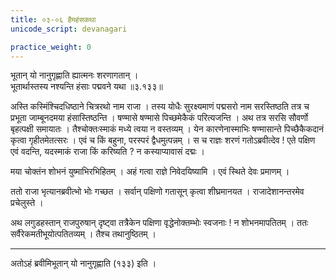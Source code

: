 ```yaml
---
title: ०३-०६ हैमहंसकथा
unicode_script: devanagari

practice_weight: 0
---
```

भूतान् यो नानुगृह्णाति ह्यात्मनः शरणागतान् ।  
भूतार्थास्तस्य नश्यन्ति हंसाः पद्मवने यथा ॥३.१३३॥

अस्ति कस्मिंश्चिदधिष्ठाने चित्ररथो नाम राजा । तस्य योधैः सुरक्ष्यमाणं पद्मसरो नाम सरस्तिष्ठति तत्र च प्रभूता जाम्बूनदमया हंसास्तिष्ठन्ति । षण्मासे षण्मासे पिच्छमेकैकं परित्यजन्ति । अथ तत्र सरसि सौवर्णो बृहत्पक्षी समायातः । तैश्चोक्तःस्माकं मध्ये त्वया न वस्तव्यम् । येन कारणेनास्माभिः षण्मासान्ते पिच्छैकैकदानं कृत्वा गृहीतमेतत्सरः । एवं च किं बहुना, परस्परं द्वैधमुत्पन्नम् । स च राज्ञः शरणं गतोऽब्रवीत्देव ! एते पक्षिण एवं वदन्ति, यदस्माकं
राजा किं करिष्यति ? न कस्याप्यावासं दद्मः ।  

मया चोक्तंन शोभनं युष्माभिरभिहितम् । अहं गत्वा राज्ञे निवेदयिष्यामि । एवं स्थिते देवः प्रमाणम् ।  

ततो राजा भृत्यानब्रवीत्भो भोः गच्छत । सर्वान् पक्षिणो गतासून् कृत्वा शीघ्रमानयत । राजादेशानन्तरमेव प्रचेलुस्ते ।  

अथ लगुडहस्तान् राजपुरुषान् दृष्ट्वा तत्रैकेन पक्षिणा वृद्धेनोक्तम्भोः स्वजनाः ! न शोभनमापतितम् । ततः सर्वैरेकमतीभूयोत्पतितव्यम् । तैश्च तथानुष्ठितम् ।  


***********************************************************************


अतोऽहं ब्रवीमिभूतान् यो नानुगृह्णाति (१३३) इति ।
